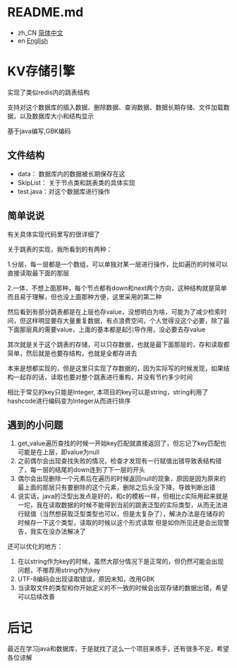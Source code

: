 # README.md

- zh_CN [简体中文](README.zh_CN.md)
- en [English](README.md)

# KV存储引擎

实现了类似redis内的跳表结构

支持对这个数据库的插入数据、删除数据、查询数据、数据长期存储、文件加载数据，以及数据库大小和结构显示

基于java编写,GBK编码

## 文件结构

* data： 数据库内的数据被长期保存在这
* SkipList： 关于节点类和跳表类的具体实现
* test.java：对这个数据库进行操作

## 简单说说

有关具体实现代码里写的很详细了

关于跳表的实现，我所看到的有两种：

1.分层，每一层都是一个数组，可以单独对某一层进行操作，比如遍历的时候可以直接读取最下面的那层

2.一体，不想上面那种，每个节点都有down和next两个方向，这种结构就是简单而且易于理解，但也没上面那种方便，这里采用的第二种

然后看到有部分跳表都是在上层也存value，没想明白为啥，可能为了减少检索时间，但这样明显要存大量重复数据，有点浪费空间，个人觉得没这个必要，除了最下面那层真的需要value，上面的基本都是起引导作用，没必要去存value

其次就是关于这个跳表的存储，可以只存数据，也就是最下面那层的，存和读取都简单，然后就是也要存结构，也就是全都存进去

本来是想都实现的，但是这里只实现了存数据的，因为实际写的时候发现，如果结构一起存的话，读取也要对整个跳表进行重构，并没有节约多少时间

相比于常见的key只能是Integer, 本项目的key可以是string，string利用了hashcode进行编码变为Integer从而进行排序

## 遇到的小问题

1. get_value遍历查找的时候一开始key匹配就直接返回了，但忘记了key匹配也可能是在上层，即value为null
2. 之前偶尔会出现查找失败的情况，检查才发现有一行赋值出错导致表结构错了，每一层的结尾的down连到了下一层的开头
3. 偶尔会出现删除一个元素后在遍历的时候返回null的现象，原因是因为原来的最上面的那层只有要删除的这个元素，删除之后头没下降，导致判断出错
4. 说实话，java的泛型出发点是好的，和c的模板一样，但相比c实际用起来就是一坨，我在读取数据的时候不能得到当前的跳表泛型的实际类型，从而无法进行赋值（当然想获取泛型类型也可以，但是太复杂了），解决办法是在储存的时候存一下这个类型，读取的时候以这个形式读取
   但是如你所见还是会出现警告，我实在没办法解决了

还可以优化的地方：

1. 在以string作为key的时候，虽然大部分情况下是正常的，但仍然可能会出现问题，不推荐用string作为key
2. UTF-8编码会出现读取错误，原因未知，改用GBK
3. 当读取文件的类型和你开始定义的不一致的时候会出现存储的数据出错，希望可以后续改善

# 后记

最近在学习java和数据库，于是就找了这么一个项目来练手，还有很多不足，希望各位谅解
